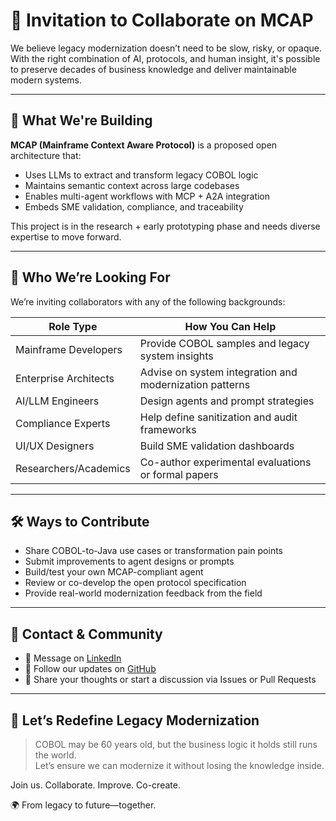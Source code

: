 # 🤝 Invitation to Collaborate on MCAP

We believe legacy modernization doesn’t need to be slow, risky, or opaque. With the right combination of AI, protocols, and human insight, it's possible to preserve decades of business knowledge and deliver maintainable modern systems.

---

## 📣 What We're Building

**MCAP (Mainframe Context Aware Protocol)** is a proposed open architecture that:

- Uses LLMs to extract and transform legacy COBOL logic
- Maintains semantic context across large codebases
- Enables multi-agent workflows with MCP + A2A integration
- Embeds SME validation, compliance, and traceability

This project is in the research + early prototyping phase and needs diverse expertise to move forward.

---

## 🧠 Who We’re Looking For

We’re inviting collaborators with any of the following backgrounds:

| Role Type                  | How You Can Help                                           |
|----------------------------|------------------------------------------------------------|
| Mainframe Developers       | Provide COBOL samples and legacy system insights           |
| Enterprise Architects      | Advise on system integration and modernization patterns    |
| AI/LLM Engineers           | Design agents and prompt strategies                        |
| Compliance Experts         | Help define sanitization and audit frameworks              |
| UI/UX Designers            | Build SME validation dashboards                            |
| Researchers/Academics      | Co-author experimental evaluations or formal papers        |

---

## 🛠️ Ways to Contribute

- Share COBOL-to-Java use cases or transformation pain points
- Submit improvements to agent designs or prompts
- Build/test your own MCAP-compliant agent
- Review or co-develop the open protocol specification
- Provide real-world modernization feedback from the field

---

## 🔗 Contact & Community

- 📩 Message on [LinkedIn](https://www.linkedin.com/in/YOURPROFILE/)
- 🧠 Follow our updates on [GitHub](https://github.com/YOURUSERNAME/mcap)
- 📄 Share your thoughts or start a discussion via Issues or Pull Requests

---

## 🧬 Let’s Redefine Legacy Modernization

> COBOL may be 60 years old, but the business logic it holds still runs the world.  
Let’s ensure we can modernize it without losing the knowledge inside.

Join us. Collaborate. Improve. Co-create.

🌍 From legacy to future—together.
